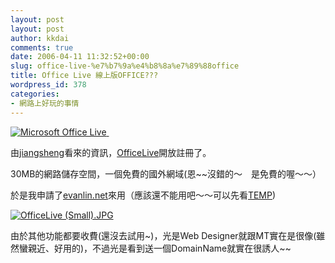 ```yaml
---
layout: post
layout: post
author: kkdai
comments: true
date: 2006-04-11 11:32:52+00:00
slug: office-live-%e7%b7%9a%e4%b8%8a%e7%89%88office
title: Office Live 線上版OFFICE???
wordpress_id: 378
categories:
- 網路上好玩的事情
---
```


[![Microsoft Office Live](http://membercenter.office.microsoft.com/shell/Images/logo.gif) ](http://officelive.microsoft.com/default.aspx)

由[jiangsheng](http://blog.joycode.com/jiangsheng/)看來的資訊，[OfficeLive](http://officelive.microsoft.com/)開放註冊了。

30MB的網路儲存空間，一個免費的國外網域(恩~~沒錯的～　是免費的喔～～）

於是我申請了[evanlin.net](http://www.evanlin.net/)來用（應該還不能用吧～～可以先看[TEMP](http://temp.evanlinnet.officelive.com/default.aspx))

[![OfficeLive (Small).JPG](http://www.evanlin.com/blog/archives/20060411/OfficeLive%20(Small)-thumb.JPG)](http://www.evanlin.com/blog/archives/20060411/OfficeLive%20(Small).JPG)

由於其他功能都要收費(還沒去試用~)，光是Web Designer就跟MT實在是很像(雖然蠻親近、好用的)，不過光是看到送一個DomainName就實在很誘人~~
